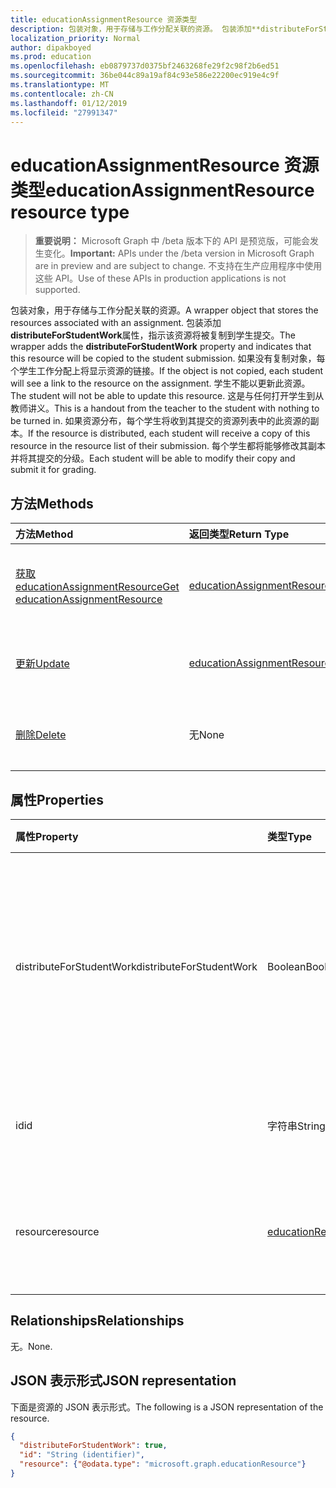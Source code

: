 ```yaml
---
title: educationAssignmentResource 资源类型
description: 包装对象，用于存储与工作分配关联的资源。 包装添加**distributeForStudentWork**属性，指示该资源将
localization_priority: Normal
author: dipakboyed
ms.prod: education
ms.openlocfilehash: eb0879737d0375bf2463268fe29f2c98f2b6ed51
ms.sourcegitcommit: 36be044c89a19af84c93e586e22200ec919e4c9f
ms.translationtype: MT
ms.contentlocale: zh-CN
ms.lasthandoff: 01/12/2019
ms.locfileid: "27991347"
---
```

# <a name="educationassignmentresource-resource-type"></a><span data-ttu-id="009e0-104">educationAssignmentResource 资源类型</span><span class="sxs-lookup"><span data-stu-id="009e0-104">educationAssignmentResource resource type</span></span>

> <span data-ttu-id="009e0-105">**重要说明：** Microsoft Graph 中 /beta 版本下的 API 是预览版，可能会发生变化。</span><span class="sxs-lookup"><span data-stu-id="009e0-105">**Important:** APIs under the /beta version in Microsoft Graph are in preview and are subject to change.</span></span> <span data-ttu-id="009e0-106">不支持在生产应用程序中使用这些 API。</span><span class="sxs-lookup"><span data-stu-id="009e0-106">Use of these APIs in production applications is not supported.</span></span>

<span data-ttu-id="009e0-107">包装对象，用于存储与工作分配关联的资源。</span><span class="sxs-lookup"><span data-stu-id="009e0-107">A wrapper object that stores the resources associated with an assignment.</span></span> <span data-ttu-id="009e0-108">包装添加**distributeForStudentWork**属性，指示该资源将被复制到学生提交。</span><span class="sxs-lookup"><span data-stu-id="009e0-108">The wrapper adds the **distributeForStudentWork** property and indicates that this resource will be copied to the student submission.</span></span>  <span data-ttu-id="009e0-109">如果没有复制对象，每个学生工作分配上将显示资源的链接。</span><span class="sxs-lookup"><span data-stu-id="009e0-109">If the object is not copied, each student will see a link to the resource on the assignment.</span></span> <span data-ttu-id="009e0-110">学生不能以更新此资源。</span><span class="sxs-lookup"><span data-stu-id="009e0-110">The student will not be able to update this resource.</span></span> <span data-ttu-id="009e0-111">这是与任何打开学生到从教师讲义。</span><span class="sxs-lookup"><span data-stu-id="009e0-111">This is a handout from the teacher to the student with nothing to be turned in.</span></span> <span data-ttu-id="009e0-112">如果资源分布，每个学生将收到其提交的资源列表中的此资源的副本。</span><span class="sxs-lookup"><span data-stu-id="009e0-112">If the resource is distributed, each student will receive a copy of this resource in the resource list of their submission.</span></span> <span data-ttu-id="009e0-113">每个学生都将能够修改其副本并将其提交的分级。</span><span class="sxs-lookup"><span data-stu-id="009e0-113">Each student will be able to modify their copy and submit it for grading.</span></span>


## <a name="methods"></a><span data-ttu-id="009e0-114">方法</span><span class="sxs-lookup"><span data-stu-id="009e0-114">Methods</span></span>

| <span data-ttu-id="009e0-115">方法</span><span class="sxs-lookup"><span data-stu-id="009e0-115">Method</span></span>           | <span data-ttu-id="009e0-116">返回类型</span><span class="sxs-lookup"><span data-stu-id="009e0-116">Return Type</span></span>    |<span data-ttu-id="009e0-117">说明</span><span class="sxs-lookup"><span data-stu-id="009e0-117">Description</span></span>|
|:---------------|:--------|:----------|
|[<span data-ttu-id="009e0-118">获取 educationAssignmentResource</span><span class="sxs-lookup"><span data-stu-id="009e0-118">Get educationAssignmentResource</span></span>](../api/educationassignmentresource-get.md) | [<span data-ttu-id="009e0-119">educationAssignmentResource</span><span class="sxs-lookup"><span data-stu-id="009e0-119">educationAssignmentResource</span></span>](educationassignmentresource.md) |<span data-ttu-id="009e0-120">读取属性和**educationAssignmentResource**对象的关系。</span><span class="sxs-lookup"><span data-stu-id="009e0-120">Read properties and relationships of an **educationAssignmentResource** object.</span></span>|
|[<span data-ttu-id="009e0-121">更新</span><span class="sxs-lookup"><span data-stu-id="009e0-121">Update</span></span>](../api/educationassignmentresource-update.md) | [<span data-ttu-id="009e0-122">educationAssignmentResource</span><span class="sxs-lookup"><span data-stu-id="009e0-122">educationAssignmentResource</span></span>](educationassignmentresource.md) |<span data-ttu-id="009e0-123">更新**educationAssignmentResource**对象。</span><span class="sxs-lookup"><span data-stu-id="009e0-123">Update an **educationAssignmentResource** object.</span></span> |
|[<span data-ttu-id="009e0-124">删除</span><span class="sxs-lookup"><span data-stu-id="009e0-124">Delete</span></span>](../api/educationassignmentresource-delete.md) | <span data-ttu-id="009e0-125">无</span><span class="sxs-lookup"><span data-stu-id="009e0-125">None</span></span> |<span data-ttu-id="009e0-126">删除**educationAssignmentResource**对象。</span><span class="sxs-lookup"><span data-stu-id="009e0-126">Delete an **educationAssignmentResource** object.</span></span> |

## <a name="properties"></a><span data-ttu-id="009e0-127">属性</span><span class="sxs-lookup"><span data-stu-id="009e0-127">Properties</span></span>
| <span data-ttu-id="009e0-128">属性</span><span class="sxs-lookup"><span data-stu-id="009e0-128">Property</span></span>     | <span data-ttu-id="009e0-129">类型</span><span class="sxs-lookup"><span data-stu-id="009e0-129">Type</span></span>   |<span data-ttu-id="009e0-130">说明</span><span class="sxs-lookup"><span data-stu-id="009e0-130">Description</span></span>|
|:---------------|:--------|:----------|
|<span data-ttu-id="009e0-131">distributeForStudentWork</span><span class="sxs-lookup"><span data-stu-id="009e0-131">distributeForStudentWork</span></span>|<span data-ttu-id="009e0-132">Boolean</span><span class="sxs-lookup"><span data-stu-id="009e0-132">Boolean</span></span>|<span data-ttu-id="009e0-133">指示是否应将此资源复制到每个学生提交修改和提交。</span><span class="sxs-lookup"><span data-stu-id="009e0-133">Indicates whether this resource should be copied to each student submission for modification and submission.</span></span>|
|<span data-ttu-id="009e0-134">id</span><span class="sxs-lookup"><span data-stu-id="009e0-134">id</span></span>|<span data-ttu-id="009e0-135">字符串</span><span class="sxs-lookup"><span data-stu-id="009e0-135">String</span></span>| <span data-ttu-id="009e0-136">此资源的 ID。</span><span class="sxs-lookup"><span data-stu-id="009e0-136">ID of this resource.</span></span> <span data-ttu-id="009e0-137">只读。</span><span class="sxs-lookup"><span data-stu-id="009e0-137">Read-only.</span></span>|
|<span data-ttu-id="009e0-138">resource</span><span class="sxs-lookup"><span data-stu-id="009e0-138">resource</span></span>|[<span data-ttu-id="009e0-139">educationResource</span><span class="sxs-lookup"><span data-stu-id="009e0-139">educationResource</span></span>](educationresource.md)|<span data-ttu-id="009e0-140">已经与此工作分配的资源对象。</span><span class="sxs-lookup"><span data-stu-id="009e0-140">Resource object that has been associated with this assignment.</span></span>|

## <a name="relationships"></a><span data-ttu-id="009e0-141">Relationships</span><span class="sxs-lookup"><span data-stu-id="009e0-141">Relationships</span></span>
<span data-ttu-id="009e0-142">无。</span><span class="sxs-lookup"><span data-stu-id="009e0-142">None.</span></span>


## <a name="json-representation"></a><span data-ttu-id="009e0-143">JSON 表示形式</span><span class="sxs-lookup"><span data-stu-id="009e0-143">JSON representation</span></span>

<span data-ttu-id="009e0-144">下面是资源的 JSON 表示形式。</span><span class="sxs-lookup"><span data-stu-id="009e0-144">The following is a JSON representation of the resource.</span></span>

<!-- {
  "blockType": "resource",
  "optionalProperties": [

  ],
  "@odata.type": "microsoft.graph.educationAssignmentResource"
}-->

```json
{
  "distributeForStudentWork": true,
  "id": "String (identifier)",
  "resource": {"@odata.type": "microsoft.graph.educationResource"}
}

```

<!-- uuid: 8fcb5dbc-d5aa-4681-8e31-b001d5168d79
2015-10-25 14:57:30 UTC -->
<!-- {
  "type": "#page.annotation",
  "description": "educationAssignmentResource resource",
  "keywords": "",
  "section": "documentation",
  "tocPath": ""
}-->

